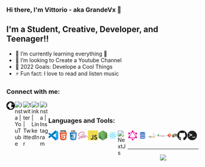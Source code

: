 ### Hi there, I'm Vittorio - aka GrandeVx 👋

## I'm a Student, Creative, Developer, and Teenager!!

- 🌱 I’m currently learning everything 🤣
- 👯 I’m looking to Create a Youtube Channel
- 🥅 2022 Goals: Develope a Cool Things
- ⚡ Fun fact: I love to read and listen music

### Connect with me:

[<img align="left" alt="website" width="22px" src="https://raw.githubusercontent.com/iconic/open-iconic/master/svg/globe.svg" />][website]
[<img align="left" alt="insta | YouTube" width="22px" src="https://cdn.jsdelivr.net/npm/simple-icons@v3/icons/youtube.svg" />][youtube]
[<img align="left" alt="twitter | Twitter" width="22px" src="https://cdn.jsdelivr.net/npm/simple-icons@v3/icons/twitter.svg" />][twitter]
[<img align="left" alt="link | LinkedIn" width="22px" src="https://cdn.jsdelivr.net/npm/simple-icons@v3/icons/linkedin.svg" />][linkedin]
[<img align="left" alt="insta | Instagram" width="22px" src="https://cdn.jsdelivr.net/npm/simple-icons@v3/icons/instagram.svg" />][instagram]

<br />

### Languages and Tools:

<img align="left" alt="Visual Studio Code" width="26px" src="https://raw.githubusercontent.com/github/explore/80688e429a7d4ef2fca1e82350fe8e3517d3494d/topics/visual-studio-code/visual-studio-code.png" />
<img align="left" alt="HTML5" width="26px" src="https://raw.githubusercontent.com/github/explore/80688e429a7d4ef2fca1e82350fe8e3517d3494d/topics/html/html.png" />
<img align="left" alt="CSS3" width="26px" src="https://raw.githubusercontent.com/github/explore/80688e429a7d4ef2fca1e82350fe8e3517d3494d/topics/css/css.png" />
<img align="left" alt="Sass" width="26px" src="https://raw.githubusercontent.com/github/explore/80688e429a7d4ef2fca1e82350fe8e3517d3494d/topics/sass/sass.png" />
<img align="left" alt="JavaScript" width="26px" src="https://raw.githubusercontent.com/github/explore/80688e429a7d4ef2fca1e82350fe8e3517d3494d/topics/javascript/javascript.png" />
<img align="left" alt="Node.js" width="26px" src="https://raw.githubusercontent.com/github/explore/80688e429a7d4ef2fca1e82350fe8e3517d3494d/topics/nodejs/nodejs.png" />
<img align="left" alt="React" width="26px" src="https://raw.githubusercontent.com/github/explore/80688e429a7d4ef2fca1e82350fe8e3517d3494d/topics/react/react.png" />
<img align="left" alt="NextJs" width="26px" src="https://decodenatura.com/static/fb8aa1bb70c9925ce1ae22dc2711b343/4e9d0/nextjs-logo.png" />
<img align="left" alt="GraphQL" width="26px" src="https://raw.githubusercontent.com/github/explore/80688e429a7d4ef2fca1e82350fe8e3517d3494d/topics/graphql/graphql.png" />
<img align="left" alt="SQL" width="26px" src="https://raw.githubusercontent.com/github/explore/80688e429a7d4ef2fca1e82350fe8e3517d3494d/topics/sql/sql.png" />
<img align="left" alt="MySQL" width="26px" src="https://raw.githubusercontent.com/github/explore/80688e429a7d4ef2fca1e82350fe8e3517d3494d/topics/mysql/mysql.png" />
<img align="left" alt="MongoDB" width="26px" src="https://raw.githubusercontent.com/github/explore/80688e429a7d4ef2fca1e82350fe8e3517d3494d/topics/mongodb/mongodb.png" />
<img align="left" alt="Git" width="26px" src="https://raw.githubusercontent.com/github/explore/80688e429a7d4ef2fca1e82350fe8e3517d3494d/topics/git/git.png" />
<img align="left" alt="GitHub" width="26px" src="https://raw.githubusercontent.com/github/explore/78df643247d429f6cc873026c0622819ad797942/topics/github/github.png" />
<img align="left" alt="Terminal" width="26px" src="https://raw.githubusercontent.com/github/explore/80688e429a7d4ef2fca1e82350fe8e3517d3494d/topics/terminal/terminal.png" />
<br />
<br />

---

[website]: google.com

[twitter]: https://twitter.com/vitto_22d
[youtube]: https://www.youtube.com/channel/UCqK1xTg7-89w5aEtcywkXpw
[instagram]: https://instagram.com/vitto_22d
[linkedin]: https://www.linkedin.com/in/vittorio-d%E2%80%99alfonso-4703a71a2/
[webdevplaylist]: https://www.youtube.com/playlist?list=PLkwxH9e_vrAJ0WbEsFA9W3I1W-g_BTsbt
[jsplaylist]: https://www.youtube.com/playlist?list=PLkwxH9e_vrALRJKu7wfXby3MKeflhTu6B
[cssplaylist]: https://www.youtube.com/playlist?list=PLkwxH9e_vrALSdvZuEh6gqQdmDoDIoqz4
[reactplaylist]: https://www.youtube.com/playlist?list=PLkwxH9e_vrAK4TdffpxKY3QGyHCpxFcQ0

<p align = "center">
  <img src = "https://github-readme-stats.vercel.app/api?username=GrandeVx&show_icons=true&theme=bear" width = 400>
</p>


